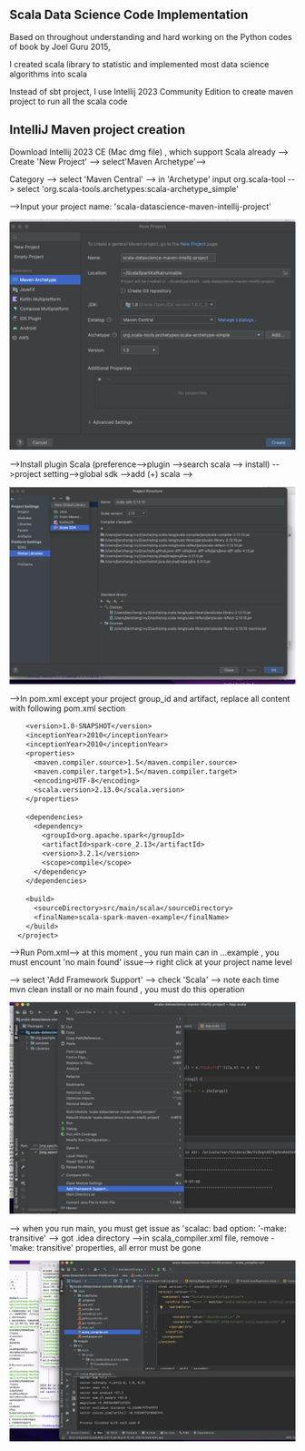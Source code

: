 
## Scala Data Science Code Implementation

  Based on throughout understanding and hard working on the Python codes of <Data Science from Scratch> book by Joel Guru 2015, 
  
  I created scala library to statistic and implemented most data science algorithms into scala
  
  Instead of sbt project, I use Intellij 2023 Community Edition to create maven project to run all the scala code
  
## IntelliJ Maven project creation

  Download Intellij 2023 CE (Mac dmg file) , which support Scala already --> Create 'New Project' --> select'Maven Archetype'-->
  
  Category --> select 'Maven Central' --> in 'Archetype' input org.scala-tool --> select 'org.scala-tools.archetypes:scala-archetype_simple'
  
  -->Input your project name: 'scala-datascience-maven-intellij-project'
  
  ![](images/create-new-maven-project-page.png)


  -->Install plugin Scala (preference-->plugin -->search scala --> install) -->project setting-->global sdk -->add (+) scala -->
  
  ![](images/proect-setting-globallib-add-sdk.png)
  
  -->In pom.xml except your project group_id and artifact, replace all content with following pom.xml section  
  
        <version>1.0-SNAPSHOT</version>
        <inceptionYear>2010</inceptionYear>
        <inceptionYear>2010</inceptionYear>
        <properties>
          <maven.compiler.source>1.5</maven.compiler.source>
          <maven.compiler.target>1.5</maven.compiler.target>
          <encoding>UTF-8</encoding>
          <scala.version>2.13.0</scala.version>
        </properties>

        <dependencies>
          <dependency>
            <groupId>org.apache.spark</groupId>
            <artifactId>spark-core_2.13</artifactId>
            <version>3.2.1</version>
            <scope>compile</scope>
          </dependency>
        </dependencies>

        <build>
          <sourceDirectory>src/main/scala</sourceDirectory>
          <finalName>scala-spark-maven-example</finalName>
        </build>
      </project> 
       
 -->Run Pom.xml--> at this moment , you run main can in ...example , you must encount 'no main found' issue--> right click at your project name level
 
 --> select 'Add Framework Support' --> check 'Scala' --> note each time mvn clean install or no main found , you must do this operation
 
  ![](images/project-directory-add-framework-support-.png)
  
--> when you run main, you must get issue as 'scalac: bad option: '-make: transitive' --> got .idea directory -->in scala_compiler.xml file, remove -'make: transitive' properties, all error must be gone

 ![](images/Remove-make-transitive-idea-scala-compiler-xml.png)

